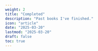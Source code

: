 ```yaml
---
weight: 2
title: "Completed"
description: "Past books I've finished."
icon: "article"
date: "2025-03-20"
lastmod: "2025-03-20"
draft: false
toc: true
---
```

